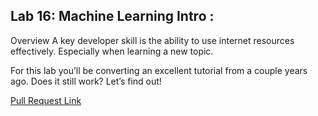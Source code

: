 ## Lab 16: Machine Learning Intro :

Overview
A key developer skill is the ability to use internet resources effectively. Especially when learning a new topic.

For this lab you’ll be converting an excellent tutorial from a couple years ago. Does it still work? Let’s find out!

[Pull Request Link](https://github.com/HamzaQahoush/data-structures-and-algorithms--Python/pull/9)

